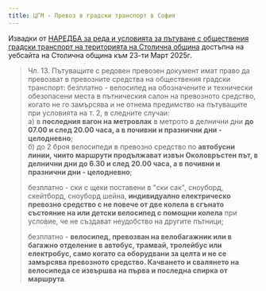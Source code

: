 ```yaml
---
title: ЦГМ - Превоз в градски транспорт в София
---
```


Извадки от [НАРЕДБА за реда и условията за пътуване с обществения градски транспорт на територията на Столична община](https://sofia.obshtini.bg/doc/3526687/0) достъпна на уебсайта на Столична община към 23-ти Март 2025г.

> Чл. 13. Пътуващите с редовен превозен документ имат право да превозват в превозните средства на обществения градски транспорт:
> безплатно - велосипед на обозначените и технически обезопасени места в пътническия салон на превозното средство, когато не го замърсява и не отнема предимство на пътуващите при условията на т. 2, в следните случаи:\
> а) в **последния вагон на метровлак** в метрото в делнични дни **до 07.00 и след 20.00 часа, а в почивни и празнични дни - целодневно**;\
> б) до 2 броя велосипеди в превозно средство по **автобусни линии, чиито маршрути продължават извън Околовръстен път, в делнични дни до 6.30 и след 20.00 часа, а в почивни и празнични дни - целодневно**;
>
>безплатно - ски с щеки поставени в "ски сак", сноуборд, скейтборд, сноуборд шейна, **индивидуално електрическо превозно средство с не повече от две колела в сгънато състояние на или детски велосипед с помощни колела** при условие, че не създават неудобство на другите пътници;
>
> безплатно - **велосипед, превозван на велобагажник или в багажно отделение в автобус, трамвай, тролейбус или електробус, само когато са оборудвани за целта и не се замърсява превозното средство. Качването и свалянето на велосипеда се извършва на първа и последна спирка от маршрута**.
